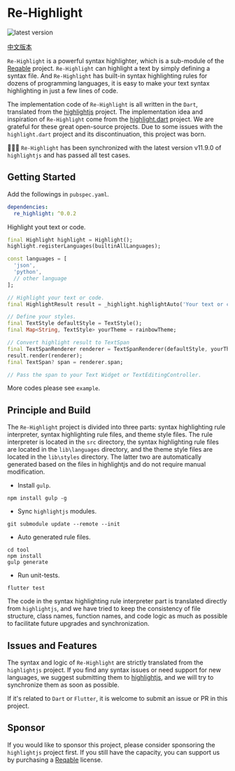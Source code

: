 # Re-Highlight

![latest version](https://img.shields.io/badge/pub-0.0.2-blue)

[中文版本](./README_CN.md)

`Re-Highlight` is a powerful syntax highlighter, which is a sub-module of the [Reqable](https://reqable.com) project. `Re-Highlight` can highlight a text by simply defining a syntax file. And `Re-Highlight` has built-in syntax highlighting rules for dozens of programming languages, it is easy to make your text syntax highlighting in just a few lines of code.

The implementation code of `Re-Highlight` is all written in the `Dart`, translated from the [highlightjs](https://github.com/highlightjs/highlight.js) project. The implementation idea and inspiration of `Re-Highlight` come from the [highlight.dart](https://github.com/git-touch/highlight.dart) project. We are grateful for these great open-source projects. Due to some issues with the `highlight.dart` project and its discontinuation, this project was born.

👏👏👏 `Re-Highlight` has been synchronized with the latest version v11.9.0 of `highlightjs` and has passed all test cases.

## Getting Started

Add the followings in `pubspec.yaml`.

```yaml
dependencies:
  re_highlight: ^0.0.2
```

Highlight yout text or code.

```dart
final Highlight highlight = Highlight();
highlight.registerLanguages(builtinAllLanguages);

const languages = [
  'json',
  'python',
  // other language
];

// Highlight your text or code.
final HighlightResult result = _highlight.highlightAuto('Your text or code', languages);

// Define your styles.
final TextStyle defaultStyle = TextStyle();
final Map<String, TextStyle> yourTheme = rainbowTheme;

// Convert highlight result to TextSpan
final TextSpanRenderer renderer = TextSpanRenderer(defaultStyle, yourTheme);
result.render(renderer);
final TextSpan? span = renderer.span;

// Pass the span to your Text Widget or TextEditingController.
```

More codes please see `example`.

## Principle and Build

The `Re-Highlight` project is divided into three parts: syntax highlighting rule interpreter, syntax highlighting rule files, and theme style files. The rule interpreter is located in the `src` directory, the syntax highlighting rule files are located in the `lib\languages` directory, and the theme style files are located in the `lib\styles` directory. The latter two are automatically generated based on the files in highlightjs and do not require manual modification.

- Install `gulp`.

```
npm install gulp -g
```

- Sync `highlightjs` modules.

```
git submodule update --remote --init
```

- Auto generated rule files.

```
cd tool
npm install
gulp generate
```

- Run unit-tests.

```
flutter test
```

The code in the syntax highlighting rule interpreter part is translated directly from `highlightjs`, and we have tried to keep the consistency of file structure, class names, function names, and code logic as much as possible to facilitate future upgrades and synchronization.

## Issues and Features

The syntax and logic of `Re-Highlight` are strictly translated from the `highlightjs` project. If you find any syntax issues or need support for new languages, we suggest submitting them to [highlightjs](https://github.com/highlightjs/highlight.js), and we will try to synchronize them as soon as possible.

If it's related to `Dart` or `Flutter`, it is welcome to submit an issue or PR in this project.

## Sponsor

If you would like to sponsor this project, please consider sponsoring the `highlightjs` project first. If you still have the capacity, you can support us by purchasing a [Reqable](https://reqable.com) license.